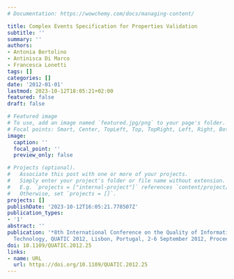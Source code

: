 ```yaml
---
# Documentation: https://wowchemy.com/docs/managing-content/

title: Complex Events Specification for Properties Validation
subtitle: ''
summary: ''
authors:
- Antonia Bertolino
- Antinisca Di Marco
- Francesca Lonetti
tags: []
categories: []
date: '2012-01-01'
lastmod: 2023-10-12T18:05:21+02:00
featured: false
draft: false

# Featured image
# To use, add an image named `featured.jpg/png` to your page's folder.
# Focal points: Smart, Center, TopLeft, Top, TopRight, Left, Right, BottomLeft, Bottom, BottomRight.
image:
  caption: ''
  focal_point: ''
  preview_only: false

# Projects (optional).
#   Associate this post with one or more of your projects.
#   Simply enter your project's folder or file name without extension.
#   E.g. `projects = ["internal-project"]` references `content/project/deep-learning/index.md`.
#   Otherwise, set `projects = []`.
projects: []
publishDate: '2023-10-12T16:05:21.778507Z'
publication_types:
- '1'
abstract: ''
publication: '*8th International Conference on the Quality of Information and Communications
  Technology, QUATIC 2012, Lisbon, Portugal, 2-6 September 2012, Proceedings*'
doi: 10.1109/QUATIC.2012.25
links:
- name: URL
  url: https://doi.org/10.1109/QUATIC.2012.25
---
```

